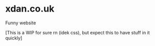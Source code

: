 # xdan.co.uk
Funny website

[This is a WIP for sure rn (idek css), but expect this to have stuff in it quickly]
